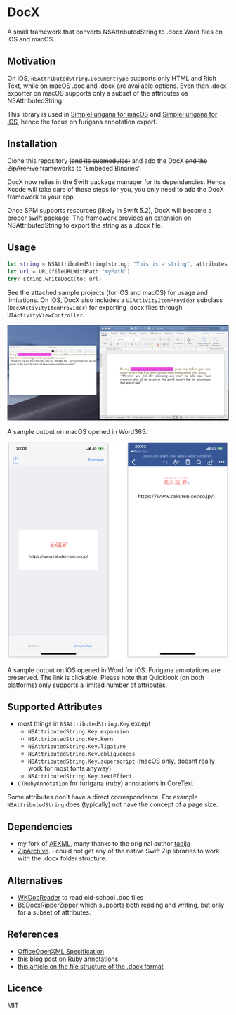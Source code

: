 # DocX
A small framework that converts NSAttributedString to .docx Word files on iOS and macOS.

## Motivation

On iOS, `NSAttributedString.DocumentType` supports only HTML and Rich Text, while on macOS .doc and .docx are available options. Even then .docx exporter on macOS supports only a subset of the attributes os NSAttributedString. 

This library is used in [SimpleFurigana for macOS](https://itunes.apple.com/de/app/simple-furigana/id997615882?l=en&mt=12) and [SimpleFurigana for iOS](https://itunes.apple.com/de/app/simple-furigana/id924351286?l=en&mt=8), hence the focus on furigana annotation export.

## Installation

Clone this repository ~~(and its submodules)~~ and add the DocX ~~and the ZipArchive~~ frameworks to 'Embeded Binaries'. 

DocX now relies in the Swift package manager for its dependencies. Hence Xcode will take care of these steps for you, you only need to add the DocX framework to your app.

Once SPM supports resources (likely in Swift 5.2), DocX will become a proper swift package.
The framework provides an extension on NSAttributedString to export the string as a .docx file.

## Usage

```swift
let string = NSAttributedString(string: "This is a string", attributes: [.font: UIFont.systemFont(ofSize: UIFont.systemFontSize), .backgroundColor: UIColor.blue])
let url = URL(fileURLWithPath:"myPath")
try? string.writeDocX(to: url)
```

See the attached sample projects (for iOS and macOS) for usage and limitations.
On iOS, DocX also includes a `UIActivityItemProvider` subclass (`DocXActivityItemProvider`) for exporting .docx files through `UIActivityViewController`.

![Screenshot macOS](/images/screenshot_mac.jpg)

A sample output on macOS opened in Word365.

![Screenshot iOS](/images/screenshot_iOS.png)

A sample output on iOS opened in Word for iOS. Furigana annotations are preserved. The link is clickable.
Please note that Quicklook (on both platforms) only supports a limited number of attributes.

## Supported Attributes

- most things in `NSAttributedString.Key` except
  - `NSAttributedString.Key.expansion`
  - `NSAttributedString.Key.kern`
  - `NSAttributedString.Key.ligature`
  - `NSAttributedString.Key.obliqueness`
  - `NSAttributedString.Key.superscript` (macOS only, doesnt really work for most fonts anyway)
  - `NSAttributedString.Key.textEffect`
- `CTRubyAnnotation` for furigana (ruby) annotations in CoreText

Some attributes don't have a direct correspondence. For example `NSAttributedString` does (typically) not have the concept of a page size.  

## Dependencies

- my fork of [AEXML](https://github.com/shinjukunian/AEXML), many thanks to the original author [tadija](https://github.com/tadija/AEXML)
- [ZipArchive](https://github.com/ZipArchive/ZipArchive). I could not get any of the native Swift Zip libraries to work with the .docx folder structure.

## Alternatives

- [WKDocReader](https://github.com/Wekwa/WKDocReader) to read old-school .doc files
- [BSDocxRipperZipper](https://github.com/SlayterDev/BSDocxRipperZipper) which supports both reading and writing, but only for a subset of attributes.

## References

- [OfficeOpenXML Specification](http://officeopenxml.com/anatomyofOOXML.php)
- [this blog post on Ruby annotations](https://blogs.msdn.microsoft.com/murrays/2014/12/27/ruby-text-objects/)
- [this article on the file structure of the .docx format](https://www.toptal.com/xml/an-informal-introduction-to-docx)

## Licence
MIT


